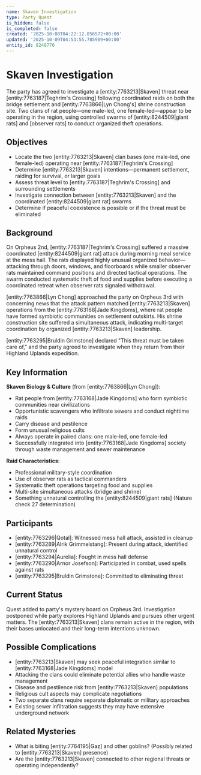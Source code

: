 ```yaml
---
name: Skaven Investigation
type: Party Quest
is_hidden: false
is_completed: false
created: '2025-10-08T04:22:12.056572+00:00'
updated: '2025-10-09T04:53:55.785989+00:00'
entity_id: 8248776
---
```


# Skaven Investigation

The party has agreed to investigate a [entity:7763213|Skaven] threat near [entity:7763187|Teghrim's Crossing] following coordinated raids on both the bridge settlement and [entity:7763866|Lyn Chong's] shrine construction site. Two clans of rat people—one male-led, one female-led—appear to be operating in the region, using controlled swarms of [entity:8244509|giant rats] and [observer rats] to conduct organized theft operations.

## Objectives

- Locate the two [entity:7763213|Skaven] clan bases (one male-led, one female-led) operating near [entity:7763187|Teghrim's Crossing]
- Determine [entity:7763213|Skaven] intentions—permanent settlement, raiding for survival, or larger goals
- Assess threat level to [entity:7763187|Teghrim's Crossing] and surrounding settlements
- Investigate connection between [entity:7763213|Skaven] and the coordinated [entity:8244509|giant rat] swarms
- Determine if peaceful coexistence is possible or if the threat must be eliminated

## Background

On Orpheus 2nd, [entity:7763187|Teghrim's Crossing] suffered a massive coordinated [entity:8244509|giant rat] attack during morning meal service at the mess hall. The rats displayed highly unusual organized behavior—attacking through doors, windows, and floorboards while smaller observer rats maintained command positions and directed tactical operations. The swarm conducted systematic theft of food and supplies before executing a coordinated retreat when observer rats signaled withdrawal.

[entity:7763866|Lyn Chong] approached the party on Orpheus 3rd with concerning news that the attack pattern matched [entity:7763213|Skaven] operations from the [entity:7763168|Jade Kingdoms], where rat people have formed symbiotic communities on settlement outskirts. His shrine construction site suffered a simultaneous attack, indicating multi-target coordination by organized [entity:7763213|Skaven] leadership.

[entity:7763295|Bruldin Grimstone] declared "This threat must be taken care of," and the party agreed to investigate when they return from their Highland Uplands expedition.

## Key Information

**Skaven Biology & Culture** (from [entity:7763866|Lyn Chong]):
- Rat people from [entity:7763168|Jade Kingdoms] who form symbiotic communities near civilizations
- Opportunistic scavengers who infiltrate sewers and conduct nighttime raids
- Carry disease and pestilence
- Form unusual religious cults
- Always operate in paired clans: one male-led, one female-led
- Successfully integrated into [entity:7763168|Jade Kingdoms] society through waste management and sewer maintenance

**Raid Characteristics**:
- Professional military-style coordination
- Use of observer rats as tactical commanders
- Systematic theft operations targeting food and supplies
- Multi-site simultaneous attacks (bridge and shrine)
- Something unnatural controlling the [entity:8244509|giant rats] (Nature check 27 determination)

## Participants

- [entity:7763296|Qotal]: Witnessed mess hall attack, assisted in cleanup
- [entity:7763289|Alrik Grimmelstang]: Present during attack, identified unnatural control
- [entity:7763294|Aurelia]: Fought in mess hall defense
- [entity:7763290|Arnor Josefson]: Participated in combat, used spells against rats
- [entity:7763295|Bruldin Grimstone]: Committed to eliminating threat

## Current Status

Quest added to party's mystery board on Orpheus 3rd. Investigation postponed while party explores Highland Uplands and pursues other urgent matters. The [entity:7763213|Skaven] clans remain active in the region, with their bases unlocated and their long-term intentions unknown.

## Possible Complications

- [entity:7763213|Skaven] may seek peaceful integration similar to [entity:7763168|Jade Kingdoms] model
- Attacking the clans could eliminate potential allies who handle waste management
- Disease and pestilence risk from [entity:7763213|Skaven] populations
- Religious cult aspects may complicate negotiations
- Two separate clans require separate diplomatic or military approaches
- Existing sewer infiltration suggests they may have extensive underground network

## Related Mysteries

- What is biting [entity:7764195|Gaz] and other goblins? (Possibly related to [entity:7763213|Skaven] presence)
- Are the [entity:7763213|Skaven] connected to other regional threats or operating independently?

